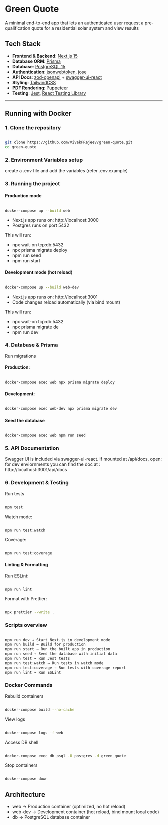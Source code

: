 # Green Quote

A minimal end-to-end app that lets an authenticated user request a pre-qualification
quote for a residential solar system and view results

## Tech Stack

- **Frontend & Backend**: [Next.js 15](https://nextjs.org/)
- **Database ORM**: [Prisma](https://www.prisma.io/)
- **Database**: [PostgreSQL 15](https://www.postgresql.org/)
- **Authentication**: [jsonwebtoken](https://github.com/auth0/node-jsonwebtoken), [jose](https://github.com/panva/jose)
- **API Docs**: [zod-openapi](https://github.com/asteasolutions/zod-to-openapi) + [swagger-ui-react](https://github.com/swagger-api/swagger-ui)
- **Styling**: [TailwindCSS](https://tailwindcss.com/)
- **PDF Rendering**: [Puppeteer](https://pptr.dev/)
- **Testing**: [Jest](https://jestjs.io/), [React Testing Library](https://testing-library.com/)

---

## Running with Docker

### 1. Clone the repository

```bash

git clone https://github.com/VivekPRajeev/green-quote.git
cd green-quote

```

### 2. Environment Variables setup

create a .env file and add the variables (refer .env.example)

### 3. Running the project

#### Production mode

```bash

docker-compose up --build web

```

- Next.js app runs on: http://localhost:3000
- Postgres runs on port 5432

This will run:

- npx wait-on tcp:db:5432
- npx prisma migrate deploy
- npm run seed
- npm run start

#### Development mode (hot reload)

```bash

docker-compose up --build web-dev

```

- Next.js app runs on: http://localhost:3001
- Code changes reload automatically (via bind mount)

This will run:

- npx wait-on tcp:db:5432
- npx prisma migrate de
- npm run dev

### 4. Database & Prisma

Run migrations

#### Production:

```bash

docker-compose exec web npx prisma migrate deploy

```

#### Development:

```bash

docker-compose exec web-dev npx prisma migrate dev

```

#### Seed the database

```bash

docker-compose exec web npm run seed

```

### 5. API Documentation

Swagger UI is included via swagger-ui-react.
If mounted at /api/docs, open:
for dev enviornments you can find the doc at :
http://localhost:3001/api/docs

### 6. Development & Testing

Run tests

```bash

npm test

```

Watch mode:

```bash

npm run test:watch

```

Coverage:

```bash

npm run test:coverage

```

#### Linting & Formatting

Run ESLint:

```bash

npm run lint


```

Format with Prettier:

```bash

npx prettier --write .

```

### Scripts overview

```bash

npm run dev → Start Next.js in development mode
npm run build → Build for production
npm run start → Run the built app in production
npm run seed → Seed the database with initial data
npm run test → Run Jest tests
npm run test:watch → Run tests in watch mode
npm run test:coverage → Run tests with coverage report
npm run lint → Run ESLint

```

### Docker Commands

Rebuild containers

```bash

docker-compose build --no-cache

```

View logs

```bash

docker-compose logs -f web

```

Access DB shell

```bash

docker-compose exec db psql -U postgres -d green_quote

```

Stop containers

```bash

docker-compose down

```

## Architecture

- web → Production container (optimized, no hot reload)
- web-dev → Development container (hot reload, bind mount local code)
- db → PostgreSQL database container
